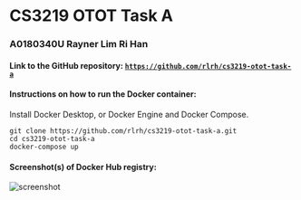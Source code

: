 # CS3219 OTOT Task A

### A0180340U Rayner Lim Ri Han

#### Link to the GitHub repository: [`https://github.com/rlrh/cs3219-otot-task-a`](https://github.com/rlrh/cs3219-otot-task-a)

#### Instructions on how to run the Docker container:
Install Docker Desktop, or Docker Engine and Docker Compose.
```
git clone https://github.com/rlrh/cs3219-otot-task-a.git
cd cs3219-otot-task-a
docker-compose up
```

#### Screenshot(s) of Docker Hub registry:
![screenshot](https://user-images.githubusercontent.com/29230362/95364747-ca637680-0903-11eb-8bf7-d7bd9c610cc7.png)
